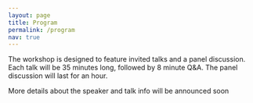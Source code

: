 ```yaml
---
layout: page
title: Program
permalink: /program
nav: true
---
```


The workshop is designed to feature invited talks and a panel discussion. 
Each talk will be 35 minutes long, followed by 8 minute Q&A. 
The panel discussion will last for an hour. 

More details about the speaker and talk info will be announced soon



